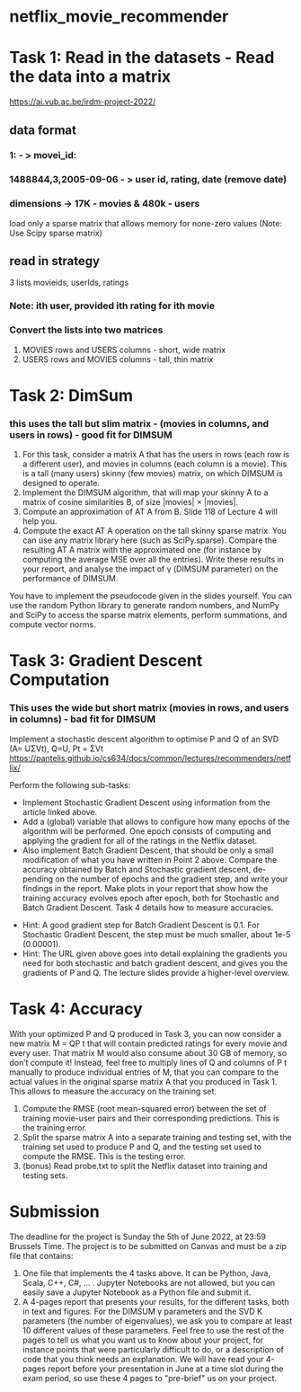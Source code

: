 # netflix_movie_recommender

# Task 1: Read in the datasets -  Read the data into a matrix 
https://ai.vub.ac.be/irdm-project-2022/

## data format
 ### 1:  - > movei_id: 
### 1488844,3,2005-09-06 - > user id, rating, date (remove date)
### dimensions -> 17K - movies & 480k - users 

 load only a sparse matrix that allows memory for none-zero values (Note: Use Scipy sparse matrix)
 ## read in strategy 
 3 lists  movieids, userIds, ratings 
 ### Note: ith user, provided ith rating for ith movie 
 
  ### Convert the lists into two matrices
1. MOVIES rows and USERS columns - short, wide matrix
2. USERS rows and MOVIES columns - tall, thin matrix

# Task 2: DimSum 

### this uses the tall but slim matrix - (movies in columns, and users in rows) - good fit for DIMSUM

1. For this task, consider a matrix A that has the users in rows (each row is a different user), and movies in columns (each column is a movie). This is a tall (many users) skinny (few movies) matrix, on which DIMSUM is designed to operate.
2. Implement the DIMSUM algorithm, that will map your skinny A to a matrix of cosine similarities B, of size |movies| × |movies|.
3. Compute an approximation of AT A from B. Slide 118 of Lecture 4 will help you.
4. Compute the exact AT A operation on the tall skinny sparse matrix. You can use any matrix library here (such as SciPy.sparse). Compare the resulting AT A matrix with the approximated one (for instance by computing the average MSE over all the entries). Write these results in your report, and analyse the impact of γ (DIMSUM parameter) on the performance of DIMSUM.

You have to implement the pseudocode given in the slides yourself. You can use the random Python library to generate random numbers, and NumPy and SciPy to access the sparse matrix elements, perform summations, and compute vector norms.

# Task 3: Gradient Descent Computation

### This uses the wide but short matrix (movies in rows, and users in columns) - bad fit for DIMSUM

Implement a stochastic descent algorithm to optimise P and Q of an SVD (A= UΣVt), Q=U, Pt = ΣVt
 https://pantelis.github.io/cs634/docs/common/lectures/recommenders/netflix/

Perform the following sub-tasks:
- Implement Stochastic Gradient Descent using information from the article linked above.
- Add a (global) variable that allows to configure how many epochs of the algorithm will be performed. One epoch consists of computing and applying the gradient for all of the ratings in the Netflix dataset.
- Also implement Batch Gradient Descent, that should be only a small modification of what you have written in Point 2 above. Compare the accuracy obtained by Batch and Stochastic gradient descent, de- pending on the number of epochs and the gradient step, and write your findings in the report. Make plots in your report that show how the training accuracy evolves epoch after epoch, both for Stochastic and Batch Gradient Descent. Task 4 details how to measure accuracies.

 * Hint: A good gradient step for Batch Gradient Descent is 0.1. For Stochastic Gradient Descent, the step must be much smaller, about 1e-5 (0.00001).
* Hint: The URL given above goes into detail explaining the gradients you need for both stochastic and batch gradient descent, and gives you the gradients of P and Q. The lecture slides provide a higher-level overview.

# Task 4: Accuracy
With your optimized P and Q produced in Task 3, you can now consider a new matrix M = QP t that will contain predicted ratings for every movie and every user. That matrix M would also consume about 30 GB of memory, so don’t compute it! Instead, feel free to multiply lines of Q and columns of P t manually to produce individual entries of M, that you can compare to the actual values in the original sparse matrix A that you produced in Task 1. This allows to measure the accuracy on the training set.

1.  Compute the RMSE (root mean-squared error) between the set of training movie-user pairs and their corresponding predictions. This is the training error.
2.   Split the sparse matrix A into a separate training and testing set, with the training set used to produce P and Q, and the testing set used to compute the RMSE. This is the testing error.
3.   (bonus) Read probe.txt to split the Netflix dataset into training and testing sets.


# Submission
The deadline for the project is Sunday the 5th of June 2022, at 23:59 Brussels Time. The project is to be submitted on Canvas and must be a zip file that contains:
1. One file that implements the 4 tasks above. It can be Python, Java, Scala, C++, C#, ... . Jupyter Notebooks are not allowed, but you can easily save a Jupyter Notebook as a Python file and submit it.
2. A 4-pages report that presents your results, for the different tasks, both in text and figures. For the DIMSUM γ parameters and the SVD K parameters (the number of eigenvalues), we ask you to compare at least 10 different values of these parameters. Feel free to use the rest of the pages to tell us what you want us to know about your project, for instance points that were particularly difficult to do, or a description of code that you think needs an explanation. We will have read your 4-pages report before your presentation in June at a time slot during the exam period, so use these 4 pages to "pre-brief" us on your project.
